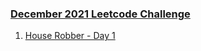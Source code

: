 ### [December 2021 Leetcode Challenge](https://leetcode.com/explore/featured/card/december-leetcoding-challenge-2021/)

1. [House Robber - Day 1](/_2021/_11_november2021/Day_01_198_House_Robber.java) 
